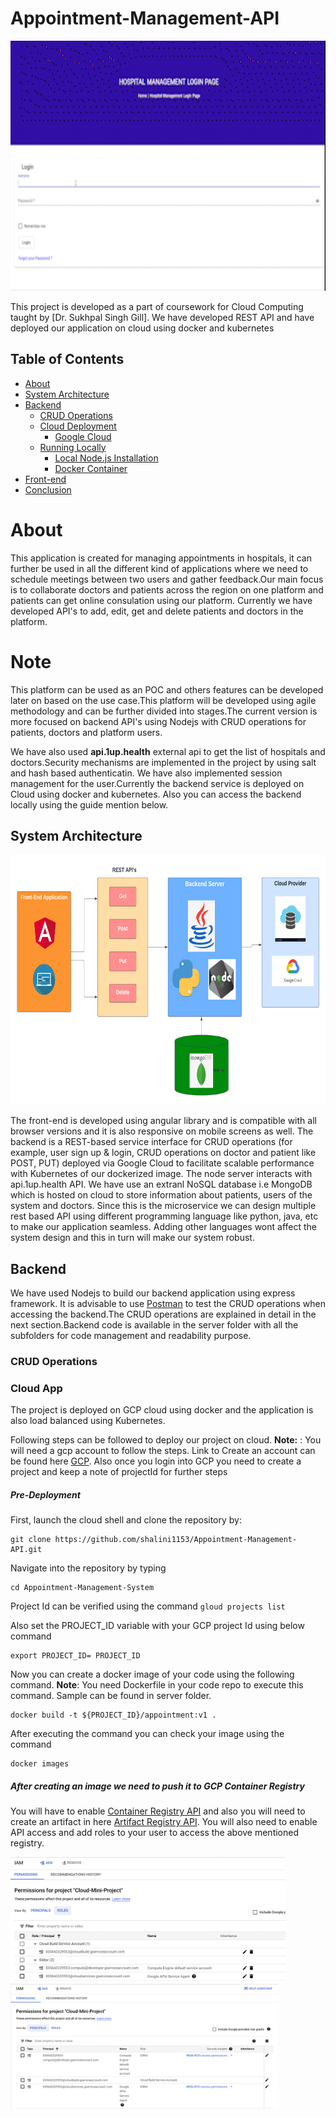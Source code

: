 # Appointment-Management-API
<p align="center">
  <img src="Screen_login.gif" height="400" />
</p>

This project is developed as a part of coursework for Cloud Computing taught by [Dr. Sukhpal Singh Gill]. We have developed REST API and have deployed our application on cloud using docker and kubernetes

## Table of Contents
- [About](#about)
- [System Architecture](#system-architecture)
- [Backend](#backend)
  - [CRUD Operations](#crud-operations)
  - [Cloud Deployment](#cloud-deployment)
    - [Google Cloud](#google-cloud)
  - [Running Locally](#running-locally)
    - [Local Node.js Installation](#local-node-installation)
    - [Docker Container](#docker-container)
 - [Front-end](#front-end)
 - [Conclusion](#conclusion)
# About
This application is created for managing appointments in hospitals, it can further be used in all the different kind of applications where we need to schedule meetings between two users and gather feedback.Our main focus is to collaborate doctors and patients across the region on one platform and patients can get online consulation using our platform. Currently we have developed API's to add, edit, get and delete patients and doctors in the platform.

# Note
This platform can be used as an POC and others features can be developed later on based on the use case.This platform will be developed using agile methodology and can be further divided into stages.The current version is more focused on backend API's using Nodejs with CRUD operations for patients, doctors and platform users. 

We have also used <b>api.1up.health</b> external api to get the list of hospitals and doctors.Security mechanisms are implemented in the project by using salt and hash based authenticatin. We have also implemented session management for the user.Currently the backend service is deployed on Cloud using docker and kubernetes. Also you can access the backend locally using the guide mention below.

## System Architecture

<p align="center">
  <img src="Architecture Diagram-2.png" height="400" />
</p>

The front-end is developed using angular library and is compatible with all browser versions and it is also responsive on mobile screens as well.
The backend is a REST-based service interface for CRUD operations (for example, user sign up & login, CRUD operations on doctor and patient like POST, PUT) deployed via Google Cloud to facilitate scalable performance with Kubernetes of our dockerized image. The node server interacts with api.1up.health API. We have use an extranl NoSQL database i.e MongoDB which is hosted on cloud to store information about patients, users of the system and doctors. Since this is the microservice we can design multiple rest based API using different programming language like python, java, etc to make our application seamless. Adding other languages wont affect the system design and this in turn will make our system robust.


## Backend
We have used Nodejs to build our backend application using express framework. It is advisable to use [Postman](https://www.postman.com/) to test the CRUD operations when accessing the backend.The CRUD operations are explained in detail in the next section.Backend code is available in the server folder with all the subfolders for code management and readability purpose.

### CRUD Operations

### Cloud App

The project is deployed on GCP cloud using docker and the application is also load balanced using Kubernetes.

Following steps can be followed to deploy our project on cloud.
__Note:__ : You will need a gcp account to follow the steps. Link to Create an account can be found here [GCP](https://cloud.google.com/gcp/). Also once you login into GCP you need to create a project and keep a note of projectId for further steps

##### Pre-Deployment

First, launch the cloud shell and clone the repository by:
``` 
git clone https://github.com/shalini1153/Appointment-Management-API.git
```
Navigate into the repository by typing 
```
cd Appointment-Management-System
```
Project Id can be verified using the command ``gloud projects list``

Also set the PROJECT_ID variable with your GCP project Id using below command
```
export PROJECT_ID= PROJECT_ID
```
Now you can create a docker image of your code using the following command. __Note__: You need Dockerfile in your code repo to execute this command. Sample can be found in server folder.
```
docker build -t ${PROJECT_ID}/appointment:v1 .
```
After executing the command you can check your image using the command 

```
docker images
```
##### After creating an image we need to push it to GCP Container Registry
You will have to enable [Container Registry API](https://console.cloud.google.com/apis/library/containerregistry.googleapis.com) and also you will need to create an artifact in here [Artifact Registry API](https://cloud.google.com/artifact-registry). You will also need to enable API access and add roles to your user to access the above mentioned registry.

<img src="Roles.png" height="200"/> <img src="Permission.png" height="200" />




